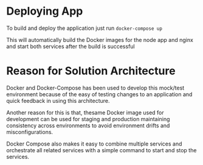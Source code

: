 # Deploying App

To build and deploy the application just run `docker-compose up`

This will automatically build the Docker images for the node app and nginx and start both services after the build is successful

# Reason for Solution Architecture

Docker and Docker-Compose has been used to develop this mock/test environment because of the easy of testing changes to an application and quick feedback in using this architecture.

Another reason for this is that, thesame Docker image used for development can be used for staging and production maintaining consistency across environments to avoid environment drifts and misconfigurations.

Docker Compose also makes it easy to combine multiple services and orchestrate all related services with a simple command to start and stop the services. 